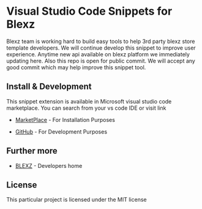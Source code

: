 # Visual Studio Code Snippets for Blexz

Blexz team is working hard to build easy tools to help 3rd party blexz store template developers. We will continue develop this snippet to improve user experience. Anytime new api available on blexz platform we immediately updating here. Also this repo is open for public commit. We will accept any good commit which may help improve this snippet tool.

## Install & Development

This snippet extension is available in Microsoft visual studio code marketplace. You can search from your vs code IDE or visit link
* [MarketPlace](https://marketplace.visualstudio.com/items?itemName=BLEXZ.BlexzSnippets) - For Installation Purposes

* [GitHub](https://github.com/BLEXZ/VsCodeSnippets) - For Development Purposes

## Further more

* [BLEXZ](https://www.blexz.com/home/developers) - Developers home

## License

This particular project is licensed under the MIT license
